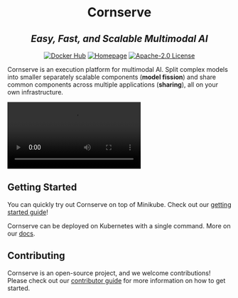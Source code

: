 <div align="center">
<h1>Cornserve</h1>
<h2><i>Easy, Fast, and Scalable Multimodal AI</i></h2>

[![Docker Hub](https://badgen.net/docker/pulls/cornserve/gateway?icon=docker&label=Docker%20pulls)](https://hub.docker.com/r/cornserve/gateway)
[![Homepage](https://custom-icon-badges.demolab.com/badge/Docs-cornserve.ai-000000.svg?logo=home&logoColor=white&logoSource=feather)](https://cornserve.ai/)
[![Apache-2.0 License](https://custom-icon-badges.herokuapp.com/github/license/cornserve-ai/cornserve?logo=law)](/LICENSE)
</div>

Cornserve is an execution platform for multimodal AI.
Split complex models into smaller separately scalable components (**model fission**) and share common components across multiple applications (**sharing**), all on your own infrastructure.

<video src="https://github.com/cornserve-ai/cornserve/raw/refs/heads/master/docs/assets/video/cornserve.mp4"></video>


## Getting Started

You can quickly try out Cornserve on top of Minikube. Check out our [getting started guide](https://cornserve.ai/getting_started/)!

Cornserve can be deployed on Kubernetes with a single command. More on our [docs](https://cornserve.ai/getting_started/).


## Contributing

Cornserve is an open-source project, and we welcome contributions!
Please check out our [contributor guide](https://cornserve.ai/contributor_guide/) for more information on how to get started.
